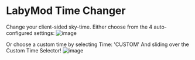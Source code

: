 # LabyMod Time Changer
Change your client-sided sky-time.
Either choose from the 4 auto-configured settings:
![image](https://user-images.githubusercontent.com/65192978/180992123-c02c98d9-d3d7-494e-aab7-2dfc90a0baa1.png)

Or choose a custom time by selecting Time: 'CUSTOM'
And sliding over the Custom Time Selector!
![image](https://user-images.githubusercontent.com/65192978/180992227-a629229c-309b-4694-a309-1ff0e4702e83.png)
